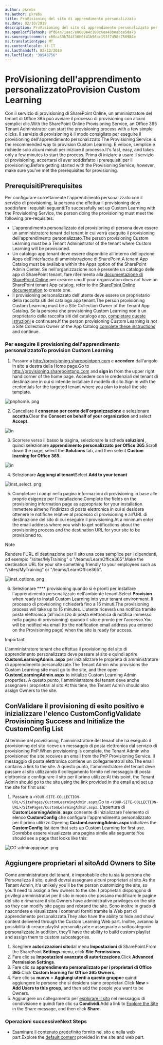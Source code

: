 ```yaml
---
author: pkrebs
ms.author: pkrebs
title: ProVisioning del sito di apprendimento personalizzato
ms.date: 02/10/2019
description: ProVisioning del sito di apprendimento personalizzato per Office 365 tramite il motore di provisioning di SharePoint
ms.openlocfilehash: 8fd6aa71aac7e0688e4c100c6ea40beabce5da73
ms.sourcegitcommit: c60ca83b784f36b6f41b56ac193f7d58c750984e
ms.translationtype: MT
ms.contentlocale: it-IT
ms.lasthandoff: 03/12/2019
ms.locfileid: "30543756"
---
```

# <a name="provision-custom-learning"></a><span data-ttu-id="c7bfc-103">ProVisioning dell'apprendimento personalizzato</span><span class="sxs-lookup"><span data-stu-id="c7bfc-103">Provision Custom Learning</span></span> 

<span data-ttu-id="c7bfc-104">Con il servizio di provisioning di SharePoint Online, un amministratore del tenant di Office 365 può avviare il processo di provisioning con alcuni semplici clic.</span><span class="sxs-lookup"><span data-stu-id="c7bfc-104">With the SharePoint Online Provisioning Service, an Office 365 Tenant Administrator can start the provisioning process with a few simple clicks.</span></span> <span data-ttu-id="c7bfc-105">Il servizio di provisioning è il modo consigliato per eseguire il provisioning dell'apprendimento personalizzato.</span><span class="sxs-lookup"><span data-stu-id="c7bfc-105">The Provisioning Service is the recommended way to provision Custom Learning.</span></span> <span data-ttu-id="c7bfc-106">È veloce, semplice e richiede solo alcuni minuti per iniziare il processo.</span><span class="sxs-lookup"><span data-stu-id="c7bfc-106">It's fast, easy, and takes only a few minutes to start the process.</span></span> <span data-ttu-id="c7bfc-107">Prima di iniziare a usare il servizio di provisioning, accertarsi di aver soddisfatto i prerequisiti per il provisioning.</span><span class="sxs-lookup"><span data-stu-id="c7bfc-107">Before getting started with the Provisioning Service, however, make sure you've met the prerequisites for provisioning.</span></span>

## <a name="prerequisites"></a><span data-ttu-id="c7bfc-108">Prerequisiti</span><span class="sxs-lookup"><span data-stu-id="c7bfc-108">Prerequisites</span></span>
 
<span data-ttu-id="c7bfc-109">Per configurare correttamente l'apprendimento personalizzato con il servizio di provisioning, la persona che effettua il provisioning deve soddisfare i requisiti seguenti:</span><span class="sxs-lookup"><span data-stu-id="c7bfc-109">To successfully set up Custom Learning with the Provisioning Service, the person doing the provisioning must meet the following pre-requisites:</span></span> 
 
- <span data-ttu-id="c7bfc-110">L'apprendimento personalizzato del provisioning di persona deve essere un amministratore tenant del tenant in cui verrà eseguito il provisioning dell'apprendimento personalizzato.</span><span class="sxs-lookup"><span data-stu-id="c7bfc-110">The person provisioning Custom Learning must be a Tenant Administrator of the tenant where Custom Learning will be provisioned.</span></span>  
- <span data-ttu-id="c7bfc-111">Un catalogo app tenant deve essere disponibile all'interno dell'opzione Apps dell'interfaccia di amministrazione di SharePoint.</span><span class="sxs-lookup"><span data-stu-id="c7bfc-111">A tenant App Catalog must be available within the Apps option of the SharePoint Admin Center.</span></span> <span data-ttu-id="c7bfc-112">Se nell'organizzazione non è presente un catalogo delle app di SharePoint tenant, fare riferimento alla [documentazione di SharePoint Online](https://docs.microsoft.com/en-us/sharepoint/use-app-catalog) per crearne uno.</span><span class="sxs-lookup"><span data-stu-id="c7bfc-112">If your organization does not have an SharePoint tenant App catalog, refer to the [SharePoint Online documentation](https://docs.microsoft.com/en-us/sharepoint/use-app-catalog) to create one.</span></span>  
- <span data-ttu-id="c7bfc-113">Il provisioning personalizzato dell'utente deve essere un proprietario della raccolta siti del catalogo app tenant.</span><span class="sxs-lookup"><span data-stu-id="c7bfc-113">The person provisioning Custom Learning must be a Site Collection Owner of the Tenant App Catalog.</span></span> <span data-ttu-id="c7bfc-114">Se la persona che provisioning Custom Learning non è un proprietario della raccolta siti del catalogo app, [completare queste istruzioni](addappadmin.md) e continuare.</span><span class="sxs-lookup"><span data-stu-id="c7bfc-114">If the person provisioning Custom Learning is not a Site Collection Owner of the App Catalog [complete these instructions](addappadmin.md) and continue.</span></span> 

### <a name="to-provision-custom-learning"></a><span data-ttu-id="c7bfc-115">Per eseguire il provisioning dell'apprendimento personalizzato</span><span class="sxs-lookup"><span data-stu-id="c7bfc-115">To provision Custom Learning</span></span>

1. <span data-ttu-id="c7bfc-116">Passare a http://provisioning.sharepointpnp.com e **accedere** dall'angolo in alto a destra della Home page.</span><span class="sxs-lookup"><span data-stu-id="c7bfc-116">Go to http://provisioning.sharepointpnp.com and **sign in** from the upper right hand corner of the home page.</span></span>  <span data-ttu-id="c7bfc-117">Accedere con le credenziali del tenant di destinazione in cui si intende installare il modello di sito.</span><span class="sxs-lookup"><span data-stu-id="c7bfc-117">Sign in with the  credentials for the targeted tenant where you plan to install the site template.</span></span>

![pnphome. png](media/inst_signin.png)

2. <span data-ttu-id="c7bfc-119">Cancellare il **consenso per conto dell'organizzazione** e selezionare **accetta**.</span><span class="sxs-lookup"><span data-stu-id="c7bfc-119">Clear the **Consent on behalf of your organization** and select **Accept**.</span></span>

![in](media/inst_perms.png)

3. <span data-ttu-id="c7bfc-121">Scorrere verso il basso la pagina, selezionare la scheda **soluzioni** , quindi selezionare **apprendimento personalizzato per Office 365**.</span><span class="sxs-lookup"><span data-stu-id="c7bfc-121">Scroll down the page, select the **Solutions** tab, and then select **Custom learning for Office 365**.</span></span> 

![in](media/inst_select.png)

4. <span data-ttu-id="c7bfc-123">Selezionare **Aggiungi al tenant**</span><span class="sxs-lookup"><span data-stu-id="c7bfc-123">Select **Add to your tenant**</span></span>

![inst_select. png](media/inst_add.png)

5. <span data-ttu-id="c7bfc-125">Completare i campi nella pagina informazioni di provisioning in base alle proprie esigenze per l'installazione.</span><span class="sxs-lookup"><span data-stu-id="c7bfc-125">Complete the fields on the provisioning information page as appropriate for your installation.</span></span> <span data-ttu-id="c7bfc-126">Immettere almeno l'indirizzo di posta elettronica in cui si desidera ottenere le notifiche relative al processo di provisioning e all'URL di destinazione del sito di cui eseguire il provisioning.</span><span class="sxs-lookup"><span data-stu-id="c7bfc-126">At a minimum enter the email address where you wish to get notifications about the provisioning process and the destination URL for your site to be provisioned to.</span></span>  
> [!NOTE]
> <span data-ttu-id="c7bfc-127">Rendere l'URL di destinazione per il sito una cosa semplice per i dipendenti, ad esempio "/sites/MyTraining" o "/teams/LearnOffice365".</span><span class="sxs-lookup"><span data-stu-id="c7bfc-127">Make the destination URL for your site something friendly to your employees such as "/sites/MyTraining" or "/teams/LearnOffice365".</span></span>

![inst_options. png](media/inst_options.png)

6. <span data-ttu-id="c7bfc-129">Selezionare \*\*\*\* provisioning quando si è pronti per installare l'apprendimento personalizzato nell'ambiente tenant.</span><span class="sxs-lookup"><span data-stu-id="c7bfc-129">Select **Provision** when ready to install Custom Learning into your tenant environment.</span></span>  <span data-ttu-id="c7bfc-130">Il processo di provisioning richiederà fino a 15 minuti.</span><span class="sxs-lookup"><span data-stu-id="c7bfc-130">The provisioning process will take up to 15 minutes.</span></span> <span data-ttu-id="c7bfc-131">L'utente riceverà una notifica tramite posta elettronica (all'indirizzo di posta elettronica di notifica immesso nella pagina di provisioning) quando il sito è pronto per l'accesso.</span><span class="sxs-lookup"><span data-stu-id="c7bfc-131">You will be notified via email (to the notification email address you entered on the Provisioning page) when the site is ready for access.</span></span> 

> [!IMPORTANT]
> <span data-ttu-id="c7bfc-132">L'amministratore tenant che effettua il provisioning del sito di apprendimento personalizzato deve passare al sito e quindi aprire **CustomLearningAdmin. aspx** per inizializzare le proprietà di amministratore di apprendimento personalizzate.</span><span class="sxs-lookup"><span data-stu-id="c7bfc-132">The Tenant Admin who provisions the Custom Learning site must go to the site, and then open **CustomLearningAdmin.aspx** to initialize Custom Learning Admin properties.</span></span> <span data-ttu-id="c7bfc-133">A questo punto, l'amministratore del tenant deve anche assegnare i proprietari al sito.</span><span class="sxs-lookup"><span data-stu-id="c7bfc-133">At this time, the Tenant Admin should also assign Owners to the site.</span></span> 

## <a name="validate-provisioning-success-and-initialize-the-customconfig-list"></a><span data-ttu-id="c7bfc-134">ConValidare il provisioning di esito positivo e inizializzare l'elenco CustomConfig</span><span class="sxs-lookup"><span data-stu-id="c7bfc-134">Validate Provisioning Success and Initialize the CustomConfig List</span></span>

<span data-ttu-id="c7bfc-135">Al termine del provisioning, l'amministratore del tenant che ha eseguito il provisioning del sito riceve un messaggio di posta elettronica dal servizio di provisioning PnP.</span><span class="sxs-lookup"><span data-stu-id="c7bfc-135">When provisioning is complete, the Tenant Admin who provisioned the site,receives an email from the PnP Provisioning Service.</span></span> <span data-ttu-id="c7bfc-136">Il messaggio di posta elettronica contiene un collegamento al sito.</span><span class="sxs-lookup"><span data-stu-id="c7bfc-136">The email contains a link to the site.</span></span> <span data-ttu-id="c7bfc-137">A questo punto, l'amministratore del tenant deve passare al sito utilizzando il collegamento fornito nel messaggio di posta elettronica e configurare il sito per il primo utilizzo:</span><span class="sxs-lookup"><span data-stu-id="c7bfc-137">At this point, the Tenant Admin should go to the site using the link provided in the email and set up the site for first use:</span></span>

1. <span data-ttu-id="c7bfc-138">Passare a `<YOUR-SITE-COLLECTION-URL>/SitePages/CustomLearningAdmin.aspx`.</span><span class="sxs-lookup"><span data-stu-id="c7bfc-138">Go to `<YOUR-SITE-COLLECTION-URL>/SitePages/CustomLearningAdmin.aspx`.</span></span> <span data-ttu-id="c7bfc-139">L'apertura di **CustomLearningAdmin. aspx** consente di inizializzare l'elemento di elenco **CustomConfig** che configura l'apprendimento personalizzato per il primo utilizzo.</span><span class="sxs-lookup"><span data-stu-id="c7bfc-139">Opening **CustomLearningAdmin.aspx** initializes the **CustomConfig** list item that sets up Custom Learning for first use.</span></span> <span data-ttu-id="c7bfc-140">Dovrebbe essere visualizzata una pagina simile alla seguente:</span><span class="sxs-lookup"><span data-stu-id="c7bfc-140">You should see a page that looks like this:</span></span>

![CG-adminapppage. png](media/cg-adminapppage.png)

## <a name="add-owners-to-site"></a><span data-ttu-id="c7bfc-142">Aggiungere proprietari al sito</span><span class="sxs-lookup"><span data-stu-id="c7bfc-142">Add Owners to Site</span></span>
<span data-ttu-id="c7bfc-143">Come amministratore del tenant, è improbabile che tu sia la persona che Personalizza il sito, quindi dovrai assegnare alcuni proprietari al sito.</span><span class="sxs-lookup"><span data-stu-id="c7bfc-143">As the Tenant Admin, it's unlikely you'll be the person customizing the site, so you'll need to assign a few owners to the site.</span></span> <span data-ttu-id="c7bfc-144">I proprietari dispongono di privilegi amministrativi per il sito in modo che possano modificare le pagine del sito e rimarcare il sito.</span><span class="sxs-lookup"><span data-stu-id="c7bfc-144">Owners have administrative privileges on the site so they can modify site pages and rebrand the site.</span></span> <span data-ttu-id="c7bfc-145">Sono inoltre in grado di nascondere e visualizzare i contenuti forniti tramite la Web part di apprendimento personalizzata.</span><span class="sxs-lookup"><span data-stu-id="c7bfc-145">They also have the ability to hide and show content delivered through the Custom Learning Web part.</span></span> <span data-ttu-id="c7bfc-146">Inoltre, avranno la possibilità di creare playlist personalizzate e assegnarle a sottocategorie personalizzate.</span><span class="sxs-lookup"><span data-stu-id="c7bfc-146">In addition, they'll have the ability to build custom playlist and assign them to custom subcategories.</span></span>  

1. <span data-ttu-id="c7bfc-147">Scegliere **autorizzazioni sito**dal menu **Impostazioni** di SharePoint.</span><span class="sxs-lookup"><span data-stu-id="c7bfc-147">From the SharePoint **Settings** menu, click **Site Permissions**.</span></span>
2. <span data-ttu-id="c7bfc-148">Fare clic su **Impostazioni avanzate di autorizzazione**.</span><span class="sxs-lookup"><span data-stu-id="c7bfc-148">Click **Advanced Permission Settings**.</span></span>
3. <span data-ttu-id="c7bfc-149">Fare clic su **apprendimento personalizzato per i proprietari di Office 365**.</span><span class="sxs-lookup"><span data-stu-id="c7bfc-149">Click **Custom learning for Office 365 Owners**.</span></span>
4. <span data-ttu-id="c7bfc-150">Fare clic su **nuovo** > **Aggiungi utenti a questo gruppo**e quindi aggiungere le persone che si desidera siano proprietari.</span><span class="sxs-lookup"><span data-stu-id="c7bfc-150">Click **New** > **Add Users to this group**, and then add the people you want to be Owners.</span></span> 
5. <span data-ttu-id="c7bfc-151">Aggiungere un collegamento per [esplorare il sito](https://docs.microsoft.com/en-us/Office365/CustomLearning/custom_explore) nel messaggio di condivisione e quindi fare clic su **Condividi**.</span><span class="sxs-lookup"><span data-stu-id="c7bfc-151">Add a link to [Explore the Site](https://docs.microsoft.com/en-us/Office365/CustomLearning/custom_explore) in the Share message, and then click **Share**.</span></span>

### <a name="next-steps"></a><span data-ttu-id="c7bfc-152">Operazioni successive</span><span class="sxs-lookup"><span data-stu-id="c7bfc-152">Next Steps</span></span>
- <span data-ttu-id="c7bfc-153">Esaminare il [contenuto predefinito](custom_exploresite.md) fornito nel sito e nella web part.</span><span class="sxs-lookup"><span data-stu-id="c7bfc-153">Explore the [default content](custom_exploresite.md) provided in the site and web part.</span></span>
